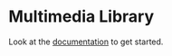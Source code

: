 # Multimedia Library

Look at the [documentation](https://docs.rs/crate/mmlib/latest) to get started.